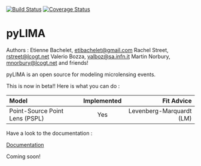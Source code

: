 [![Build Status](https://travis-ci.org/ebachelet/pyLIMA.svg?branch=master)](https://travis-ci.org/ebachelet/pyLIMA)
[![Coverage Status](https://coveralls.io/repos/github/ebachelet/pyLIMA/badge.svg?branch=master)](https://coveralls.io/github/ebachelet/pyLIMA?branch=master)

# pyLIMA

Authors : Etienne Bachelet, etibachelet@gmail.com 
	  Rachel Street, rstreet@lcogt.net
	  Valerio Bozza, valboz@sa.infn.it
	  Martin Norbury, mnorbury@lcogt.net
	  and friends!	

pyLIMA is an open source for modeling microlensing events.

This is now in beta!! Here is what you can do :

| Model | Implemented | Fit Advice |
| :---         |     :---:      |     ---: |
| Point-Source Point Lens (PSPL)   | Yes     | Levenberg-Marquardt (LM)     |


Have a look to the documentation :

[Documentation](https://ebachelet.github.io/pyLIMA/)

Coming soon!
